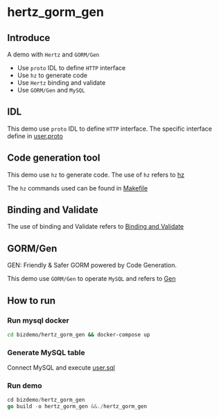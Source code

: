 # hertz_gorm_gen

## Introduce

A demo with `Hertz` and `GORM/Gen`

- Use `proto` IDL to define `HTTP` interface
- Use `hz` to generate code
- Use `Hertz` binding and validate
- Use `GORM/Gen` and `MySQL`

## IDL

This demo use `proto` IDL to define `HTTP` interface. The specific interface define in [user.proto](idl/user/user.proto)

## Code generation tool

This demo use `hz` to generate code. The use of `hz` refers
to [hz](https://www.cloudwego.io/docs/hertz/tutorials/toolkit/toolkit/)

The `hz` commands used can be found in [Makefile](Makefile)

## Binding and Validate

The use of binding and Validate refers
to [Binding and Validate](https://www.cloudwego.io/docs/hertz/tutorials/basic-feature/binding-and-validate/)

## GORM/Gen

GEN: Friendly & Safer GORM powered by Code Generation.

This demo use `GORM/Gen` to operate `MySQL` and refers to [Gen](https://gorm.io/gen/)

## How to run

### Run mysql docker

```bash
cd bizdemo/hertz_gorm_gen && docker-compose up
```

### Generate MySQL table

Connect MySQL and execute [user.sql](biz/model/sql/user.sql)

### Run demo

```go
cd bizdemo/hertz_gorm_gen
go build -o hertz_gorm_gen &&./hertz_gorm_gen
```
